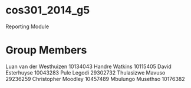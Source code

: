 cos301_2014_g5
==============

Reporting Module

Group Members
==============
Luan van der Westhuizen 10134043
Handre Watkins 10115405
David Esterhuyse 10043283
Pule Legodi 29302732
Thulasizwe Mavuso 29236259
Christopher Moodley 10457489
Mbulungo Musethso 10176382

